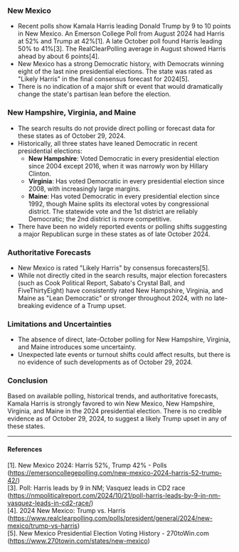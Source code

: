 ### New Mexico

- Recent polls show Kamala Harris leading Donald Trump by 9 to 10 points in New Mexico. An Emerson College Poll from August 2024 had Harris at 52% and Trump at 42%[1]. A late October poll found Harris leading 50% to 41%[3]. The RealClearPolling average in August showed Harris ahead by about 6 points[4].
- New Mexico has a strong Democratic history, with Democrats winning eight of the last nine presidential elections. The state was rated as "Likely Harris" in the final consensus forecast for 2024[5].
- There is no indication of a major shift or event that would dramatically change the state's partisan lean before the election.

### New Hampshire, Virginia, and Maine

- The search results do not provide direct polling or forecast data for these states as of October 29, 2024.
- Historically, all three states have leaned Democratic in recent presidential elections:
  - **New Hampshire**: Voted Democratic in every presidential election since 2004 except 2016, when it was narrowly won by Hillary Clinton.
  - **Virginia**: Has voted Democratic in every presidential election since 2008, with increasingly large margins.
  - **Maine**: Has voted Democratic in every presidential election since 1992, though Maine splits its electoral votes by congressional district. The statewide vote and the 1st district are reliably Democratic; the 2nd district is more competitive.
- There have been no widely reported events or polling shifts suggesting a major Republican surge in these states as of late October 2024.

### Authoritative Forecasts

- New Mexico is rated "Likely Harris" by consensus forecasters[5].
- While not directly cited in the search results, major election forecasters (such as Cook Political Report, Sabato's Crystal Ball, and FiveThirtyEight) have consistently rated New Hampshire, Virginia, and Maine as "Lean Democratic" or stronger throughout 2024, with no late-breaking evidence of a Trump upset.

### Limitations and Uncertainties

- The absence of direct, late-October polling for New Hampshire, Virginia, and Maine introduces some uncertainty.
- Unexpected late events or turnout shifts could affect results, but there is no evidence of such developments as of October 29, 2024.

### Conclusion

Based on available polling, historical trends, and authoritative forecasts, Kamala Harris is strongly favored to win New Mexico, New Hampshire, Virginia, and Maine in the 2024 presidential election. There is no credible evidence as of October 29, 2024, to suggest a likely Trump upset in any of these states.

---

#### References

[1]. New Mexico 2024: Harris 52%, Trump 42% - Polls (https://emersoncollegepolling.com/new-mexico-2024-harris-52-trump-42/)  
[3]. Poll: Harris leads by 9 in NM; Vasquez leads in CD2 race (https://nmpoliticalreport.com/2024/10/21/poll-harris-leads-by-9-in-nm-vasquez-leads-in-cd2-race/)  
[4]. 2024 New Mexico: Trump vs. Harris (https://www.realclearpolling.com/polls/president/general/2024/new-mexico/trump-vs-harris)  
[5]. New Mexico Presidential Election Voting History - 270toWin.com (https://www.270towin.com/states/new-mexico)
